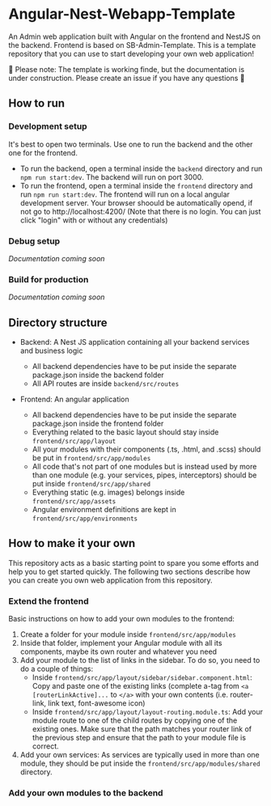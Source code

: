 # Angular-Nest-Webapp-Template

An Admin web application built with Angular on the frontend and NestJS on the backend. Frontend is based on SB-Admin-Template.
This is a template repository that you can use to start developing your own web application!

:construction: Please note: The template is working finde, but the documentation is under construction. Please create an issue if you have any questions :construction:

## How to run

### Development setup
It's best to open two terminals. Use one to run the backend and the other one for the frontend.
- To run the backend, open a terminal inside the `backend` directory and run `npm run start:dev`. The backend will run on port 3000.
- To run the frontend, open a terminal inside the `frontend` directory and run `npm run start:dev`. The frontend will run on a local angular development server. Your browser shoould be automatically opend, if not go to http://localhost:4200/ (Note that there is no login. You can just click "login" with or without any credentials)

### Debug setup
*Documentation coming soon*

### Build for production
*Documentation coming soon*

## Directory structure
- Backend: A Nest JS application containing all your backend services and business logic
  - All backend dependencies have to be put inside the separate package.json inside the backend folder
  - All API routes are inside `backend/src/routes`

- Frontend: An angular application
  - All backend dependencies have to be put inside the separate package.json inside the frontend folder
  - Everything related to the basic layout should stay inside `frontend/src/app/layout`
  - All your modules with their components (.ts, .html, and .scss) should be put in `frontend/src/app/modules`
  - All code that's not part of one modules but is instead used by more than one module (e.g. your services, pipes, interceptors) should be put inside `frontend/src/app/shared`
  - Everything static (e.g. images) belongs inside `frontend/src/app/assets`
  - Angular environment definitions are kept in `frontend/src/app/environments`

## How to make it your own
This repository acts as a basic starting point to spare you some efforts and help you to get started quickly. The following two sections describe how you can create you own web application from this repository.

### Extend the frontend
Basic instructions on how to add your own modules to the frontend:
1. Create a folder for your module inside `frontend/src/app/modules`
2. Inside that folder, implement your Angular module with all its components, maybe its own router and whatever you need
3. Add your module to the list of links in the sidebar. To do so, you need to do a couple of things:
	- Inside `frontend/src/app/layout/sidebar/sidebar.component.html`: Copy and paste one of the existing links (complete a-tag from `<a [routerLinkActive]...` to `</a>` with your own contents (i.e. router-link, link text, font-awesome icon)
	- Inside `frontend/src/app/layout/layout-routing.module.ts`: Add your module route to one of the child routes by copying one of the existing ones. Make sure that the path matches your router link of the previous step and ensure that the path to your module file is correct.
4. Add your own services: As services are typically used in more than one module, they should be put inside the `frontend/src/app/modules/shared` directory.

### Add your own modules to the backend
